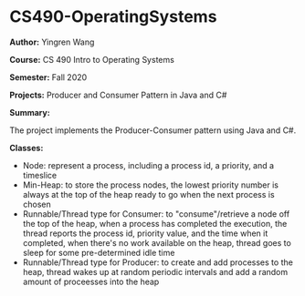 # CS490-OperatingSystems

**Author:**   Yingren Wang

**Course:** 	CS 490 Intro to Operating Systems

**Semester:**	Fall 2020

**Projects:**	Producer and Consumer Pattern in Java and C#

**Summary:**

The project implements the Producer-Consumer pattern using Java and C#.

**Classes:**
- Node: represent a process, including a process id, a priority, and a timeslice
- Min-Heap: to store the process nodes, the lowest priority number is always at the top of the heap ready to go when the next process is chosen
- Runnable/Thread type for Consumer: to "consume"/retrieve a node off the top of the heap, when a process has completed the execution, the thread reports the process id, priority value, and the time when it completed, when there's no work available on the heap, thread goes to sleep for some pre-determined idle time
- Runnable/Thread type for Producer: to create and add processes to the heap, thread wakes up at random periodic intervals and add a random amount of proceesses into the heap
